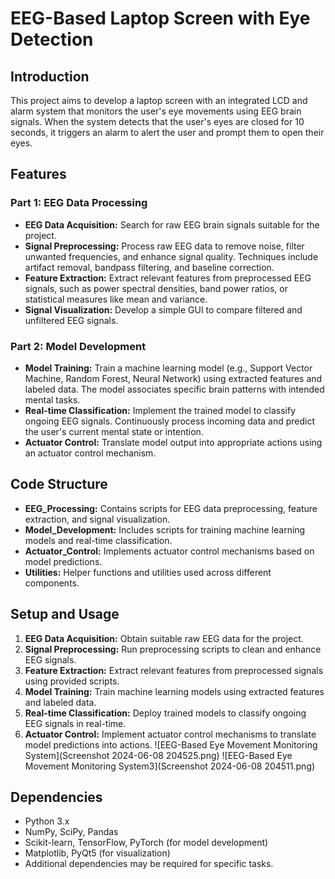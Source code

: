 # EEG-Based Laptop Screen with Eye Detection

## Introduction
This project aims to develop a laptop screen with an integrated LCD and alarm system that monitors the user's eye movements using EEG brain signals. When the system detects that the user's eyes are closed for 10 seconds, it triggers an alarm to alert the user and prompt them to open their eyes.

## Features
### Part 1: EEG Data Processing
- **EEG Data Acquisition:** Search for raw EEG brain signals suitable for the project.
- **Signal Preprocessing:** Process raw EEG data to remove noise, filter unwanted frequencies, and enhance signal quality. Techniques include artifact removal, bandpass filtering, and baseline correction.
- **Feature Extraction:** Extract relevant features from preprocessed EEG signals, such as power spectral densities, band power ratios, or statistical measures like mean and variance.
- **Signal Visualization:** Develop a simple GUI to compare filtered and unfiltered EEG signals.

### Part 2: Model Development
- **Model Training:** Train a machine learning model (e.g., Support Vector Machine, Random Forest, Neural Network) using extracted features and labeled data. The model associates specific brain patterns with intended mental tasks.
- **Real-time Classification:** Implement the trained model to classify ongoing EEG signals. Continuously process incoming data and predict the user's current mental state or intention.
- **Actuator Control:** Translate model output into appropriate actions using an actuator control mechanism.

## Code Structure
- **EEG_Processing:** Contains scripts for EEG data preprocessing, feature extraction, and signal visualization.
- **Model_Development:** Includes scripts for training machine learning models and real-time classification.
- **Actuator_Control:** Implements actuator control mechanisms based on model predictions.
- **Utilities:** Helper functions and utilities used across different components.

## Setup and Usage
1. **EEG Data Acquisition:** Obtain suitable raw EEG data for the project.
2. **Signal Preprocessing:** Run preprocessing scripts to clean and enhance EEG signals.
3. **Feature Extraction:** Extract relevant features from preprocessed signals using provided scripts.
4. **Model Training:** Train machine learning models using extracted features and labeled data.
5. **Real-time Classification:** Deploy trained models to classify ongoing EEG signals in real-time.
6. **Actuator Control:** Implement actuator control mechanisms to translate model predictions into actions.
![EEG-Based Eye Movement Monitoring System](Screenshot 2024-06-08 204525.png)
![EEG-Based Eye Movement Monitoring System3](Screenshot 2024-06-08 204511.png)


## Dependencies
- Python 3.x
- NumPy, SciPy, Pandas
- Scikit-learn, TensorFlow, PyTorch (for model development)
- Matplotlib, PyQt5 (for visualization)
- Additional dependencies may be required for specific tasks.


